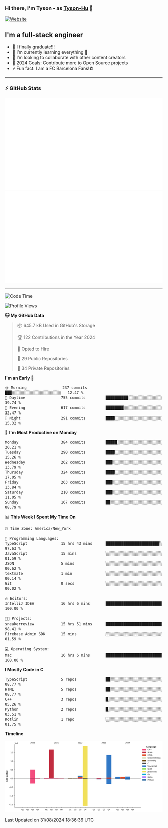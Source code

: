 ### Hi there, I'm Tyson - as [Tyson-Hu][website] 👋

[![Website](https://img.shields.io/website?label=Tianzhe.me&style=for-the-badge&url=https%3A%2F%2Ftianzhe.me)](https://tianzhe.me)


## I'm a full-stack engineer

- 🔭 I finally graduate!!!
- 🌱 I’m currently learning everything 🤣
- 👯 I’m looking to collaborate with other content creators
- 🥅 2024 Goals: Contribute more to Open Source projects
- ⚡ Fun fact: I am a FC Barcelona Fans!⚽️

---

### ⚡️ GitHub Stats
![](https://raw.githubusercontent.com/Tyson-Hu/github-stats-card/master/generated/overview.svg)
![](https://raw.githubusercontent.com/Tyson-Hu/github-stats-card/master/generated/languages.svg)

---

<!--START_SECTION:waka-->
![Code Time](http://img.shields.io/badge/Code%20Time-217%20hrs%2051%20mins-blue)

![Profile Views](http://img.shields.io/badge/Profile%20Views-0-blue)

**🐱 My GitHub Data** 

> 📦 645.7 kB Used in GitHub's Storage 
 > 
> 🏆 122 Contributions in the Year 2024
 > 
> 💼 Opted to Hire
 > 
> 📜 29 Public Repositories 
 > 
> 🔑 34 Private Repositories 
 > 
**I'm an Early 🐤** 

```text
🌞 Morning                237 commits         ███░░░░░░░░░░░░░░░░░░░░░░   12.47 % 
🌆 Daytime                755 commits         ██████████░░░░░░░░░░░░░░░   39.74 % 
🌃 Evening                617 commits         ████████░░░░░░░░░░░░░░░░░   32.47 % 
🌙 Night                  291 commits         ████░░░░░░░░░░░░░░░░░░░░░   15.32 % 
```
📅 **I'm Most Productive on Monday** 

```text
Monday                   384 commits         █████░░░░░░░░░░░░░░░░░░░░   20.21 % 
Tuesday                  290 commits         ████░░░░░░░░░░░░░░░░░░░░░   15.26 % 
Wednesday                262 commits         ███░░░░░░░░░░░░░░░░░░░░░░   13.79 % 
Thursday                 324 commits         ████░░░░░░░░░░░░░░░░░░░░░   17.05 % 
Friday                   263 commits         ███░░░░░░░░░░░░░░░░░░░░░░   13.84 % 
Saturday                 210 commits         ███░░░░░░░░░░░░░░░░░░░░░░   11.05 % 
Sunday                   167 commits         ██░░░░░░░░░░░░░░░░░░░░░░░   08.79 % 
```


📊 **This Week I Spent My Time On** 

```text
🕑︎ Time Zone: America/New_York

💬 Programming Languages: 
TypeScript               15 hrs 43 mins      ████████████████████████░   97.63 % 
JavaScript               15 mins             ░░░░░░░░░░░░░░░░░░░░░░░░░   01.59 % 
JSON                     5 mins              ░░░░░░░░░░░░░░░░░░░░░░░░░   00.62 % 
textmate                 1 min               ░░░░░░░░░░░░░░░░░░░░░░░░░   00.14 % 
Git                      0 secs              ░░░░░░░░░░░░░░░░░░░░░░░░░   00.02 % 

🔥 Editors: 
IntelliJ IDEA            16 hrs 6 mins       █████████████████████████   100.00 % 

🐱‍💻 Projects: 
sneakerreview            15 hrs 51 mins      █████████████████████████   98.41 % 
Firebase Admin SDK       15 mins             ░░░░░░░░░░░░░░░░░░░░░░░░░   01.59 % 

💻 Operating System: 
Mac                      16 hrs 6 mins       █████████████████████████   100.00 % 
```

**I Mostly Code in C** 

```text
TypeScript               5 repos             ██░░░░░░░░░░░░░░░░░░░░░░░   08.77 % 
HTML                     5 repos             ██░░░░░░░░░░░░░░░░░░░░░░░   08.77 % 
C++                      3 repos             █░░░░░░░░░░░░░░░░░░░░░░░░   05.26 % 
Python                   2 repos             █░░░░░░░░░░░░░░░░░░░░░░░░   03.51 % 
Kotlin                   1 repo              ░░░░░░░░░░░░░░░░░░░░░░░░░   01.75 % 
```



**Timeline**

![Lines of Code chart](https://raw.githubusercontent.com/Tyson-Hu/Tyson-Hu/main/assets/bar_graph.png)


 Last Updated on 31/08/2024 18:36:36 UTC
<!--END_SECTION:waka-->


[website]: https://github.com/Tyson-Hu
